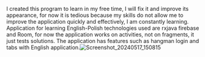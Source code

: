 I created this program to learn in my free time, I will fix it and improve its appearance, for now it is tedious because my skills do not allow me to improve the application quickly and effectively, I am constantly learning.
Application for learning English-Polish technologies used are rxjava firebase and Room, for now the application works on activities, not on fragments, it just tests solutions. The application has features such as hangman login and tabs with English application.![Screenshot_20240517_150815](https://github.com/JakubCzarneckiZielonka/EnglishCardFlipper/assets/97091962/4f8f2766-56ca-49b7-a335-a15e86a97075)
